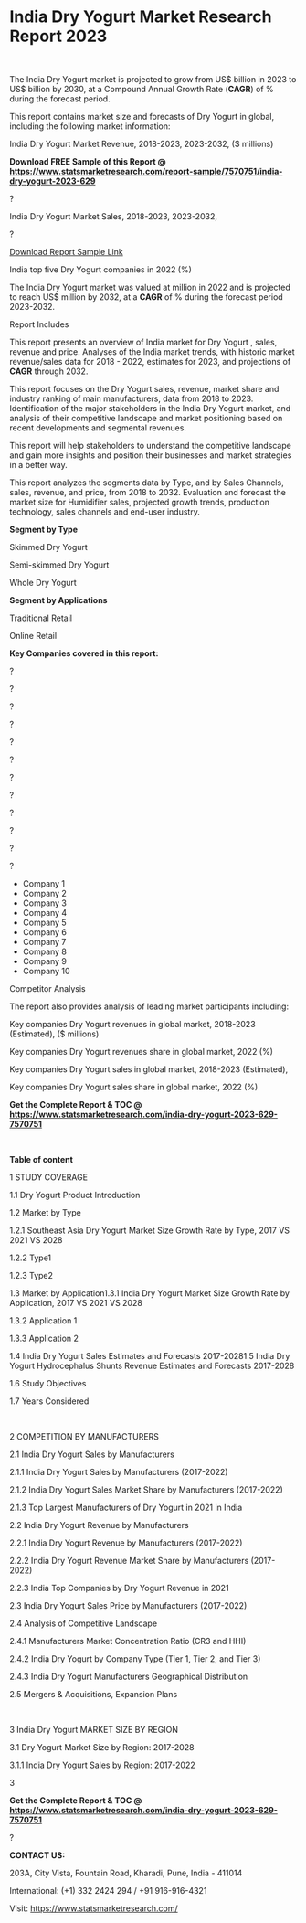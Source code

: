<h1>India Dry Yogurt Market Research Report 2023</h1><br/><p>The India Dry Yogurt market is projected to grow from US$ billion in 2023 to US$ billion by 2030, at a Compound Annual Growth Rate (<strong>CAGR</strong>) of % during the forecast period.</p>
 
 
 
 <p>This report contains market size and forecasts of Dry Yogurt in global, including the following market information:</p>
 
 
 
 <p>India Dry Yogurt Market Revenue, 2018-2023, 2023-2032, ($ millions)</p>
 
 
 
 <div><b>Download FREE Sample of this Report @ <a href="https://www.statsmarketresearch.com/download-free-sample/7570751/india-dry-yogurt-2023-629">https://www.statsmarketresearch.com/report-sample/7570751/india-dry-yogurt-2023-629</a></b></div>
 
 
 
 <p>? </p>
 
 
 
 <p>India Dry Yogurt Market Sales, 2018-2023, 2023-2032,</p>
 
 
 
 <p>? </p>
 
 
 
 <p><a href="https://www.statsmarketresearch.com/download-free-sample/7570751/india-dry-yogurt-2023-629">Download Report Sample Link</a></p>
 
 
 
 <p>India top five Dry Yogurt companies in 2022 (%)</p>
 
 
 
 <p>The India Dry Yogurt market was valued at million in 2022 and is projected to reach US$ million by 2032, at a <strong>CAGR</strong> of % during the forecast period 2023-2032.</p>
 
 
 
 <p>Report Includes</p>
 
 
 
 <p>This report presents an overview of India market for Dry Yogurt , sales, revenue and price. Analyses of the India market trends, with historic market revenue/sales data for 2018 - 2022, estimates for 2023, and projections of <strong>CAGR</strong> through 2032.</p>
 
 
 
 <p>This report focuses on the Dry Yogurt sales, revenue, market share and industry ranking of main manufacturers, data from 2018 to 2023. Identification of the major stakeholders in the India Dry Yogurt market, and analysis of their competitive landscape and market positioning based on recent developments and segmental revenues.</p>
 
 
 
 <p>This report will help stakeholders to understand the competitive landscape and gain more insights and position their businesses and market strategies in a better way.</p>
 
 
 
 <p>This report analyzes the segments data by Type, and by Sales Channels, sales, revenue, and price, from 2018 to 2032. Evaluation and forecast the market size for Humidifier sales, projected growth trends, production technology, sales channels and end-user industry.</p>
 
 
 
 <p><strong>Segment by Type</strong></p>
 
 
 
 <p>Skimmed Dry Yogurt</p>
 
 
 
 <p>Semi-skimmed Dry Yogurt</p>
 
 
 
 <p>Whole Dry Yogurt</p>
 
 
 
 <p><strong>Segment <strong><strong>by Applications</strong></strong></strong></p>
 
 
 
 <p>Traditional Retail</p>
 
 
 
 <p>Online Retail</p>
 
 
 
 <p><strong>Key Companies covered in this report:</strong></p>
 
 
 
 <p>? </p>
 
 
 
 <p>? </p>
 
 
 
 <p>? </p>
 
 
 
 <p>? </p>
 
 
 
 <p>? </p>
 
 
 
 <p>? </p>
 
 
 
 <p>? </p>
 
 
 
 <p>? </p>
 
 
 
 <p>? </p>
 
 
 
 <p>? </p>
 
 
 
 <p>? </p>
 
 
 
 <p>? </p>
 
 
 
 <ul>
 
 <li>Company 1</li>
 
 <li>Company 2</li>
 
 <li>Company 3</li>
 
 <li>Company 4</li>
 
 <li>Company 5</li>
 
 <li>Company 6</li>
 
 <li>Company 7</li>
 
 <li>Company 8</li>
 
 <li>Company 9</li>
 
 <li>Company 10</li>
 
 </ul>
 
 
 
 <p>Competitor Analysis</p>
 
 
 
 <p>The report also provides analysis of leading market participants including:</p>
 
 
 
 <p>Key companies Dry Yogurt revenues in global market, 2018-2023 (Estimated), ($ millions)</p>
 
 
 
 <p>Key companies Dry Yogurt revenues share in global market, 2022 (%)</p>
 
 
 
 <p>Key companies Dry Yogurt sales in global market, 2018-2023 (Estimated),</p>
 
 
 
 <p>Key companies Dry Yogurt sales share in global market, 2022 (%)</p>
 
 
 
 <div><b>Get the Complete Report & TOC @ <a href="https://www.statsmarketresearch.com/india-dry-yogurt-2023-629-7570751">https://www.statsmarketresearch.com/india-dry-yogurt-2023-629-7570751</a></b></div>
 
 
 
 <p><br />
 
 <b>Table of content</b></p>
 
 
 
 <p>1 STUDY COVERAGE<br />
 
 1.1 Dry Yogurt Product Introduction<br />
 
 1.2 Market by Type<br />
 
 1.2.1 Southeast Asia Dry Yogurt Market Size Growth Rate by Type, 2017 VS 2021 VS 2028<br />
 
 1.2.2 Type1<br />
 
 1.2.3 Type2<br />
 
 1.3 Market by Application1.3.1 India Dry Yogurt Market Size Growth Rate by Application, 2017 VS 2021 VS 2028<br />
 
 1.3.2 Application 1<br />
 
 1.3.3 Application 2<br />
 
 1.4 India Dry Yogurt Sales Estimates and Forecasts 2017-20281.5 India Dry Yogurt Hydrocephalus Shunts Revenue Estimates and Forecasts 2017-2028<br />
 
 1.6 Study Objectives<br />
 
 1.7 Years Considered<br />
 
 <br />
 
 2 COMPETITION BY MANUFACTURERS<br />
 
 2.1 India Dry Yogurt Sales by Manufacturers<br />
 
 2.1.1 India Dry Yogurt Sales by Manufacturers (2017-2022)<br />
 
 2.1.2 India Dry Yogurt Sales Market Share by Manufacturers (2017-2022)<br />
 
 2.1.3 Top Largest Manufacturers of Dry Yogurt in 2021 in India<br />
 
 2.2 India Dry Yogurt Revenue by Manufacturers<br />
 
 2.2.1 India Dry Yogurt Revenue by Manufacturers (2017-2022)<br />
 
 2.2.2 India Dry Yogurt Revenue Market Share by Manufacturers (2017-2022)<br />
 
 2.2.3 India Top Companies by Dry Yogurt Revenue in 2021<br />
 
 2.3 India Dry Yogurt Sales Price by Manufacturers (2017-2022)<br />
 
 2.4 Analysis of Competitive Landscape<br />
 
 2.4.1 Manufacturers Market Concentration Ratio (CR3 and HHI)<br />
 
 2.4.2 India Dry Yogurt by Company Type (Tier 1, Tier 2, and Tier 3)<br />
 
 2.4.3 India Dry Yogurt Manufacturers Geographical Distribution<br />
 
 2.5 Mergers & Acquisitions, Expansion Plans<br />
 
 <br />
 
 3 India Dry Yogurt MARKET SIZE BY REGION<br />
 
 3.1 Dry Yogurt Market Size by Region: 2017-2028<br />
 
 3.1.1 India Dry Yogurt Sales by Region: 2017-2022<br />
 
 3</p>
 
 
 
 <div><b>Get the Complete Report & TOC @ <a href="https://www.statsmarketresearch.com/india-dry-yogurt-2023-629-7570751">https://www.statsmarketresearch.com/india-dry-yogurt-2023-629-7570751</a></b></div>
 
 
 
 <p>? </p>
 
 
 
 <p><b>CONTACT US:</b><br />
 
 203A, City Vista, Fountain Road, Kharadi, Pune, India - 411014<br />
 
 International: (+1) 332 2424 294 / +91 916-916-4321<br />
 
 Visit: <a href="https://www.statsmarketresearch.com/">https://www.statsmarketresearch.com/</a></p>